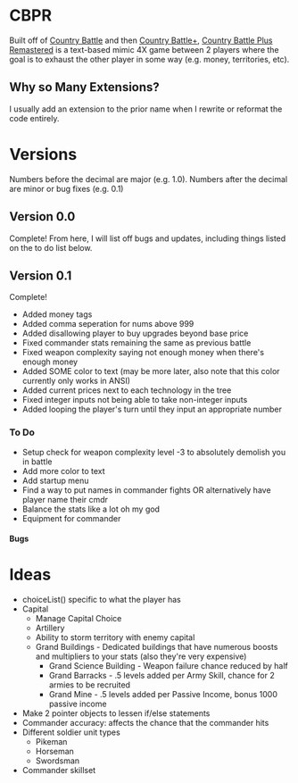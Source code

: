 # CBPR
Built off of [Country Battle](https://github.com/aidenpike/schoolprojects/tree/main/Country%20Battle) and then [Country Battle+](https://github.com/aidenpike/country-battle-plus), [Country Battle Plus Remastered](https://github.com/aidenpike/CBPR) is a text-based mimic 4X game between 2 players where the goal is to exhaust the other player in some way (e.g. money, territories, etc).

## Why so Many Extensions?
I usually add an extension to the prior name when I rewrite or reformat the code entirely.

# Versions
Numbers before the decimal are major (e.g. 1.0).
Numbers after the decimal are minor or bug fixes (e.g. 0.1)
## Version 0.0
Complete! From here, I will list off bugs and updates, including things listed on the to do list below.
## Version 0.1
Complete!
- Added money tags
- Added comma seperation for nums above 999
- Added disallowing player to buy upgrades beyond base price
- Fixed commander stats remaining the same as previous battle
- Fixed weapon complexity saying not enough money when there's enough money
- Added SOME color to text (may be more later, also note that this color currently only works in ANSI)
- Added current prices next to each technology in the tree
- Fixed integer inputs not being able to take non-integer inputs
- Added looping the player's turn until they input an appropriate number

### To Do
- Setup check for weapon complexity level -3 to absolutely demolish you in battle
- Add more color to text
- Add startup menu
- Find a way to put names in commander fights OR alternatively have player name their cmdr
- Balance the stats like a lot oh my god
- Equipment for commander
#### Bugs

# Ideas
 - choiceList() specific to what the player has
 - Capital
     - Manage Capital Choice
     - Artillery 
     - Ability to storm territory with enemy capital
     - Grand Buildings - Dedicated buildings that have numerous boosts and multipliers to your stats (also they're very expensive)
         - Grand Science Building - Weapon failure chance reduced by half
         - Grand Barracks - .5 levels added per Army Skill, chance for 2 armies to be recruited
         - Grand Mine - .5 levels added per Passive Income, bonus 1000 passive income
 - Make 2 pointer objects to lessen if/else statements
 - Commander accuracy: affects the chance that the commander hits
 - Different soldier unit types
     - Pikeman
     - Horseman
     - Swordsman
 - Commander skillset
